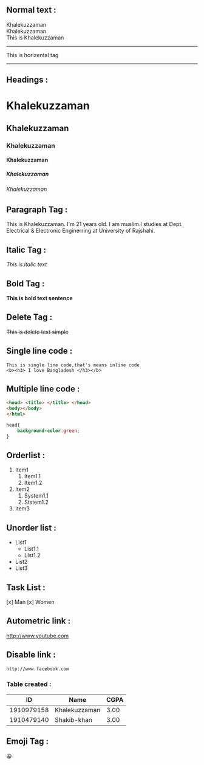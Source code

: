 <!-- Markdown tag outline simple -->
## Normal text :

Khalekuzzaman<br>
Khalekuzzaman  
This is Khalekuzzaman  
___

This is horizental tag<hr>

## Headings :  

# Khalekuzzaman
## Khalekuzzaman
### Khalekuzzaman
#### Khalekuzzaman
##### Khalekuzzaman
###### Khalekuzzaman

## Paragraph Tag :

<p>This is Khalekuzzaman. I'm 21 years old. I am muslim.I studies at Dept. Electrical & Electronic Enginerring at University of Rajshahi.</p>

## Italic Tag :

_This is italic text_

## Bold Tag :

__This is bold text sentence__

## Delete Tag :

~~This  is  delete text simple~~

## Single line code :
`This is single line code,that's means inline code`  
`<b><h3> I love Bangladesh </h3></b>`

## Multiple line code :

```html
<head> <title> </title> </head>
<body></body>
</html>
```
```css
head{
    background-color:green;
}
```
## Orderlist :
1. Item1
   1. Item1.1
   2. Item1.2
2. Item2
   1. System1.1
   2. Ststem1.2
3. Item3

## Unorder list :
- List1
  - List1.1
  - LIst1.2
- List2
- List3

## Task List :
[x] Man
[x] Women

## Autometric link :
http://www.youtube.com

## Disable link :
`http://www.facebook.com`

### Table created :
 | ID | Name | CGPA |
 |----- |-----| ----|
 | 1910979158 | Khalekuzzaman | 3.00|
 | 1910479140 | Shakib-khan | 3.00 |

 ## Emoji Tag :
 😀
